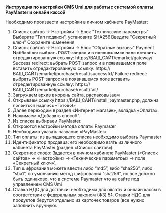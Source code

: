 **Инструкция по настройки CMS Umi для работы с системой оплаты PayMaster и онлайн кассой** 

Необходимо произвести настройки в личном кабинете PayMaster:
1.	 Список сайтов -> Настройки -> Блок "Технические параметры"
 Выберите "Тип подписи", установите SHA256
 Введите "Секретный ключ"
               Сохраните изменения
2.	 Список сайтов -> Настройки -> Блок "Обратные вызовы"
               Payment Notification: выбрать POST-запрос и в появившемся поле вставить отредактированную ссылку:
    https://ВАШ_САЙТ/emarket/gateway/
               Success redirect: выбрать POST-запрос и в появившемся поле вставить отредактированную ссылку:
    https://ВАШ_САЙТ/emarket/purchase/result/successful/
               Failure redirect: выбрать POST-запрос и в появившемся поле вставить отредактированную ссылку:
    https://ВАШ_САЙТ/emarket/purchase/result/fail/
1.	Загружаем архив в корень сайта, распаковываем
2.	Открываем ссылку https://ВАШ_САЙТ/install_paymaster.php, должна появиться надпись «Готово!»
3.	Далее переходим в раздел «Интернет магазин», вкладка «Оплата».
4.	Нажимаем «Добавить способ".
5.	Из списка выбираем PayMaster.
6.	Откроются настройки метода оплаты Paymaster  
7.	Необходимо указать название «PayMaster»
8.	Тип оплаты: из выпадающего списка необходимо выбрать Paymaster
9.	Идентификатор продавца: его необходимо взять из личного кабинета PayMaster (раздел «Список сайтов»).
10.	Секретное слово: Задается в личном кабинете PayMaster («Список сайтов» -> «Настройки» -> «Технические параметры» -> поле «Секретный ключ»).
11.	Тип шифрования можете ввести либо “md5”, либо “sha256”, либо “sha1”, по умолчанию метод шифрования “sha256”, но все должно быть одинаково, что в системе Paymaster что на сайте под управлением CMS Umi
12.	Ставка НДС для доставки: необходима для оплаты и онлайн кассы в соответствии с федеральным законом (ФЗ) 54. Ставки НДС для продуктов берутся отдельно из карточек товаров (все нужно заполнить вручную).
